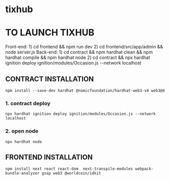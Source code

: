 # tixhub
# TO LAUNCH TIXHUB
Front-end: 	1) cd frontend && npm run dev
			2) cd frontend/src/app/admin && node server.js
Back-end:	1) cd contract && npm hardhat clean && npm hardhat compile && npm hardhat node
			2) cd contract && npx hardhat ignition deploy ignition/modules/Occasion.js --network localhost

## CONTRACT INSTALLATION
```
npm install --save-dev hardhat @nomicfoundation/hardhat-web3-v4 web3@4
```

### 1. contract deploy
```
npx hardhat ignition deploy ignition/modules/Occasion.js --network localhost
```

### 2. open node
```
npx hardhat node
```

## FRONTEND INSTALLATION
```
npm install next react react-dom  next-transpile-modules webpack-bundle-analyzer gsap web3 @worldcoin/idkit
```

